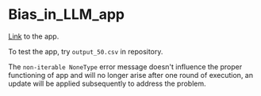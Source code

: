 # Bias_in_LLM_app

[Link](https://kepler1908-bias-in-llm-app-web-app-yl3f7d.streamlit.app/) to the app.

To test the app, try `output_50.csv` in repository.

The `non-iterable NoneType` error message doesn't influence the proper functioning of app and will no longer arise after one round of execution, an update will be applied subsequently to address the problem.
